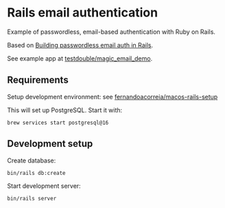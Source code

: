 # Rails email authentication

Example of passwordless, email-based authentication with Ruby on Rails.

Based on [Building passwordless email auth in Rails](https://blog.testdouble.com/posts/2022-10-25-building-passwordless-email-auth-in-rails/).

See example app at [testdouble/magic_email_demo](https://github.com/testdouble/magic_email_demo).

## Requirements

Setup development environment: see [fernandoacorreia/macos-rails-setup](https://github.com/fernandoacorreia/macos-rails-setup)

This will set up PostgreSQL. Start it with:

```
brew services start postgresql@16
```

## Development setup

Create database:

```
bin/rails db:create
```

Start development server:

```
bin/rails server
```